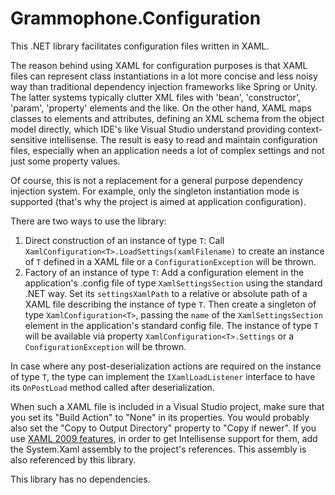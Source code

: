 # Grammophone.Configuration
This .NET library facilitates configuration files written in XAML.

The reason behind using XAML for configuration purposes is that XAML files can represent class instantiations in a lot more concise and less noisy way than traditional dependency injection frameworks like Spring or Unity. The latter systems typically clutter XML files with 'bean', 'constructor', 'param', 'property' elements and the like. On the other hand, XAML maps classes to elements and attributes, defining an XML schema from the object model directly, which IDE's like Visual Studio understand providing context-sensitive intellisense. The result is easy to read and maintain configuration files, especially when an application needs a lot of complex settings and not just some property values.

Of course, this is not a replacement for a general purpose dependency injection system. For example, only the singleton instantiation mode is supported (that's why the project is aimed at application configuration).

There are two ways to use the library:

1. Direct construction of an instance of type `T`: Call `XamlConfiguration<T>.LoadSettings(xamlFilename)` to create an instance of `T` defined in a XAML file or a `ConfigurationException` will be thrown.
2. Factory of an instance of type `T`: Add a configuration element in the application's .config file of type `XamlSettingsSection` using the standard .NET way. Set its `settingsXamlPath` to a relative or absolute path of a XAML file describing the instance of type `T`. Then create a singleton of type `XamlConfiguration<T>`, passing the `name` of the `XamlSettingsSection` element in the application's standard config file. The instance of type `T` will be available via property `XamlConfiguration<T>.Settings` or a `ConfigurationException` will be thrown.

In case where any post-deserialization actions are required on the instance of type `T`, the type can implement the `IXamlLoadListener` interface to have its `OnPostLoad` method called after deserialization.

When such a XAML file is included in a Visual Studio project, make sure that you set its "Build Action" to "None" in its properties. You would probably also set the "Copy to Output Directory" property to "Copy if newer". If you use [XAML 2009 features](https://msdn.microsoft.com/en-us/library/ee792007(v=vs.110).aspx), in order to get Intellisense support for them, add the System.Xaml assembly to the project's references. This assembly is also referenced by this library.

This library has no dependencies.
